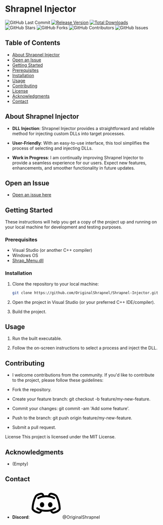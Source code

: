 # Shrapnel Injector

![GitHub Last Commit](https://img.shields.io/github/last-commit/OriginalShrapnel/Shrapnel-Injector)
[![Release Version](https://img.shields.io/github/v/release/OriginalShrapnel/Shrapnel-Injector)](https://github.com/OriginalShrapnel/Shrapnel-Injector/releases)
[![Total Downloads](https://img.shields.io/github/downloads/OriginalShrapnel/Shrapnel-Injector/total.svg)](https://github.com/OriginalShrapnel/Shrapnel-Injector/releases)
![GitHub Stars](https://img.shields.io/github/stars/OriginalShrapnel/Shrapnel-Injector)
![GitHub Forks](https://img.shields.io/github/forks/OriginalShrapnel/Shrapnel-Injector)
![GitHub Contributors](https://img.shields.io/github/contributors/OriginalShrapnel/Shrapnel-Injector)
![GitHub Issues](https://img.shields.io/github/issues/OriginalShrapnel/Shrapnel-Injector)

## Table of Contents

- [About Shrapnel Injector](#about-shrapnel-injector)
- [Open an Issue](#open-an-issue)
- [Getting Started](#getting-started)
- [Prerequisites](#prerequisites)
- [Installation](#installation)
- [Usage](#usage)
- [Contributing](#contributing)
- [License](#license)
- [Acknowledgments](#acknowledgments)
- [Contact](#contact)

## About Shrapnel Injector 

- **DLL Injection**: Shrapnel Injector provides a straightforward and reliable method for injecting custom DLLs into target processes.

- **User-Friendly**: With an easy-to-use interface, this tool simplifies the process of selecting and injecting DLLs.

- **Work in Progress**: I am continually improving Shrapnel Injector to provide a seamless experience for our users. Expect new features, enhancements, and smoother functionality in future updates.

## Open an Issue

- [Open an issue here](https://github.com/OriginalShrapnel/Shrapnel-Injector/issues/new)

## Getting Started

These instructions will help you get a copy of the project up and running on your local machine for development and testing purposes.

### Prerequisites

- Visual Studio (or another C++ compiler)
- Windows OS
- [Shrap_Menu.dll](https://github.com/OriginalShrapnel/Shrapnel-Injector)

### Installation

1. Clone the repository to your local machine:

   ```bash
   git clone https://github.com/OriginalShrapnel/Shrapnel-Injector.git

2. Open the project in Visual Studio (or your preferred C++ IDE/compiler).

3. Build the project.

## Usage

1. Run the built executable.

2. Follow the on-screen instructions to select a process and inject the DLL.

## Contributing

- I welcome contributions from the community. If you'd like to contribute to the project, please follow these guidelines:

- Fork the repository.

- Create your feature branch: git checkout -b feature/my-new-feature.

- Commit your changes: git commit -am 'Add some feature'.

- Push to the branch: git push origin feature/my-new-feature.

- Submit a pull request.

License
This project is licensed under the MIT License.

## Acknowledgments 

- (Empty)

## Contact

- **Discord**: <svg xmlns="http://www.w3.org/2000/svg" x="0px" y="0px" width="100" height="100" viewBox="0 0 48 48">
<path d="M 31.845703 7.0332031 C 31.571975 7.0271225 31.299556 7.046358 31.033203 7.0898438 C 29.435088 7.3507584 28.030508 8.4695888 27.488281 10.091797 C 27.370384 10.444321 27.264005 10.796966 27.175781 11.154297 C 25.826782 11.030712 24.699008 11.007813 24 11.007812 C 23.300992 11.007812 22.173218 11.030712 20.824219 11.154297 C 20.736067 10.797605 20.629411 10.445663 20.511719 10.09375 C 19.969492 8.471542 18.564912 7.3527115 16.966797 7.0917969 C 16.434092 7.0048284 15.87903 7.0144079 15.328125 7.1308594 C 13.118088 7.5982452 9.9617245 8.5051099 7.4726562 10.525391 A 1.50015 1.50015 0 0 0 7.3945312 10.59375 C 6.6089575 11.326512 6.0671471 12.315967 5.3984375 13.710938 C 4.7297279 15.105906 4.0361619 16.860751 3.3984375 18.861328 C 2.1229888 22.862483 1.0742188 27.837935 1.0742188 32.769531 A 1.50015 1.50015 0 0 0 1.2675781 33.505859 C 3.613117 37.667886 8.7053413 39.246064 11.824219 39.875 C 13.544661 40.221791 15.316939 39.515364 16.34375 38.091797 L 17.580078 36.376953 C 19.428026 36.763851 21.567209 37.019531 24 37.019531 C 26.432791 37.019531 28.571974 36.763851 30.419922 36.376953 L 31.654297 38.089844 C 32.680716 39.514931 34.455173 40.219871 36.175781 39.873047 C 39.294659 39.244111 44.38493 37.665933 46.730469 33.503906 A 1.50015 1.50015 0 0 0 46.923828 32.767578 C 46.923828 27.835982 45.877011 22.860401 44.601562 18.859375 C 43.963839 16.858862 43.268305 15.103975 42.599609 13.708984 C 41.930913 12.313994 41.388626 11.324567 40.603516 10.591797 A 1.50015 1.50015 0 0 0 40.525391 10.523438 C 38.036503 8.5033004 34.881138 7.5963178 32.669922 7.1289062 C 32.394469 7.0706805 32.119432 7.0392837 31.845703 7.0332031 z M 31.769531 10.03125 C 31.861361 10.034073 31.955281 10.044679 32.048828 10.064453 C 34.002862 10.477501 36.746684 11.357206 38.580078 12.822266 C 38.703057 12.946693 39.310378 13.787237 39.894531 15.005859 C 40.488742 16.245463 41.142287 17.887669 41.742188 19.769531 C 42.900822 23.40412 43.814735 27.941895 43.878906 32.302734 C 42.219626 34.826111 38.165354 36.410702 35.582031 36.931641 C 35.01064 37.046816 34.443424 36.82685 34.089844 36.335938 L 33.509766 35.533203 C 34.110146 35.329457 34.674845 35.117908 35.177734 34.904297 C 37.691844 33.836383 39.082031 32.671875 39.082031 32.671875 A 1.5004047 1.5004047 0 1 0 37.134766 30.388672 C 37.134766 30.388672 36.18725 31.217945 34.005859 32.144531 C 31.824469 33.071117 28.505584 34.019531 24 34.019531 C 19.494416 34.019531 16.175531 33.071117 13.994141 32.144531 C 11.81275 31.217945 10.865234 30.388672 10.865234 30.388672 A 1.50015 1.50015 0 0 0 9.90625 30.015625 A 1.50015 1.50015 0 0 0 8.9179688 32.671875 C 8.9179688 32.671875 10.308156 33.836383 12.822266 34.904297 C 13.325155 35.117908 13.889854 35.329457 14.490234 35.533203 L 13.910156 36.337891 C 13.554968 36.830323 12.987573 37.050756 12.416016 36.935547 C 9.8326922 36.414607 5.7784209 34.828063 4.1191406 32.304688 C 4.1833118 27.943831 5.0972239 23.40619 6.2558594 19.771484 C 6.85576 17.889562 7.5112721 16.247343 8.1054688 15.007812 C 8.6896043 13.789271 9.2954195 12.948182 9.4179688 12.824219 C 11.251211 11.359285 13.995991 10.479481 15.949219 10.066406 C 16.697598 9.9082126 17.418985 10.305866 17.666016 11.044922 C 17.730238 11.236954 17.776769 11.414706 17.826172 11.59375 C 15.590745 12.037313 13.096912 12.807641 10.734375 14.210938 A 1.50015 1.50015 0 1 0 12.265625 16.789062 C 16.622816 14.200985 22.007572 14.007813 24 14.007812 C 25.992428 14.007812 31.377184 14.200984 35.734375 16.789062 A 1.50015 1.50015 0 1 0 37.265625 14.210938 C 34.902434 12.807252 32.40777 12.037244 30.171875 11.59375 C 30.221382 11.414209 30.267598 11.23563 30.332031 11.042969 C 30.548183 10.396295 31.12672 10.01149 31.769531 10.03125 z M 17.535156 22 A 3.465 3.96 0 0 0 17.535156 29.919922 A 3.465 3.96 0 0 0 17.535156 22 z M 30.445312 22 A 3.5 4 0 0 0 30.445312 30 A 3.5 4 0 0 0 30.445312 22 z"></path>
</svg> @OriginalShrapnel

